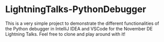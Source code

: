 # LightningTalks-PythonDebugger

This is a very simple project to demonstrate the different functionalities of the Python debugger in IntelliJ IDEA and VSCode for the November DE Lightning Talks. Feel free to clone and play around with it!
